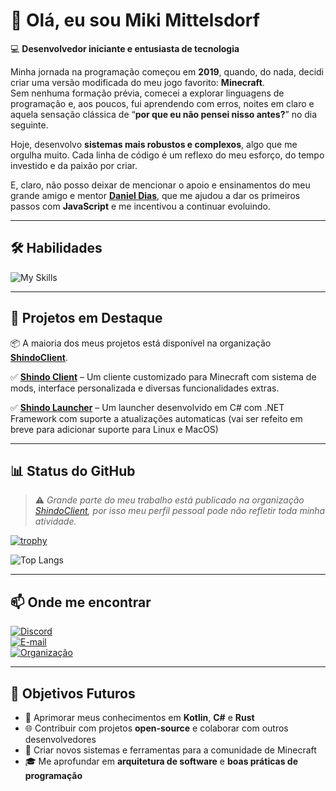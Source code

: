 # 👋 Olá, eu sou **Miki Mittelsdorf**

💻 **Desenvolvedor iniciante e entusiasta de tecnologia**

Minha jornada na programação começou em **2019**, quando, do nada, decidi criar uma versão modificada do meu jogo favorito: **Minecraft**.  
Sem nenhuma formação prévia, comecei a explorar linguagens de programação e, aos poucos, fui aprendendo com erros, noites em claro e aquela sensação clássica de “**por que eu não pensei nisso antes?**” no dia seguinte.  

Hoje, desenvolvo **sistemas mais robustos e complexos**, algo que me orgulha muito. Cada linha de código é um reflexo do meu esforço, do tempo investido e da paixão por criar.  

E, claro, não posso deixar de mencionar o apoio e ensinamentos do meu grande amigo e mentor [**Daniel Dias**](https://github.com/soudanieldias), que me ajudou a dar os primeiros passos com **JavaScript** e me incentivou a continuar evoluindo.

---

## 🛠 Habilidades
![My Skills](https://go-skill-icons.vercel.app/api/icons?i=java,kotlin,js,ts,html,css,vue,vite,react,electron,tailwind,nextjs,cs,dotnet,rust,tauri,py,bash,linux,ubuntu,docker,gamemakerstudio,git,gradle,maven,markdown,mariadb,json,mongodb,mysql)

---

## 🚀 Projetos em Destaque
📦 A maioria dos meus projetos está disponível na organização **[ShindoClient](https://github.com/ShindoClient)**.  

✅ **[Shindo Client](https://github.com/ShindoClient/Shindo-Client)** – Um cliente customizado para Minecraft com sistema de mods, interface personalizada e diversas funcionalidades extras.  

✅ **[Shindo Launcher](https://github.com/ShindoClient/Shindo-Launcher)** – Um launcher desenvolvido em C# com .NET Framework com suporte a atualizações automaticas (vai ser refeito em breve para adicionar suporte para Linux e MacOS)

---

## 📊 Status do GitHub
> ⚠️ *Grande parte do meu trabalho está publicado na organização [ShindoClient](https://github.com/ShindoClient), por isso meu perfil pessoal pode não refletir toda minha atividade.*

[![trophy](https://github-profile-trophy.vercel.app/?username=MikiDevAHM&theme=onedark)](https://github.com/ShindoClient)

![Top Langs](https://github-readme-stats.vercel.app/api/top-langs/?username=MikiDevAHM&theme=dark)

---

## 📫 Onde me encontrar

[![Discord](https://img.shields.io/badge/Discord-mikiahm222-5865F2?style=for-the-badge&logo=discord&logoColor=white)](https://discord.com/users/mikiahm222)  
[![E-mail](https://img.shields.io/badge/Email-contact__miki@mittelsdorf.me-D14836?style=for-the-badge&logo=gmail&logoColor=white)](mailto:contact_miki@mittelsdorf.me)  
[![Organização](https://img.shields.io/badge/Organização-ShindoClient-171515?style=for-the-badge&logo=github&logoColor=white)](https://github.com/ShindoClient)

---

## 🎯 Objetivos Futuros
- 📘 Aprimorar meus conhecimentos em **Kotlin**, **C#** e **Rust**  
- 🌐 Contribuir com projetos **open-source** e colaborar com outros desenvolvedores  
- 🚀 Criar novos sistemas e ferramentas para a comunidade de Minecraft  
- 🎓 Me aprofundar em **arquitetura de software** e **boas práticas de programação**
